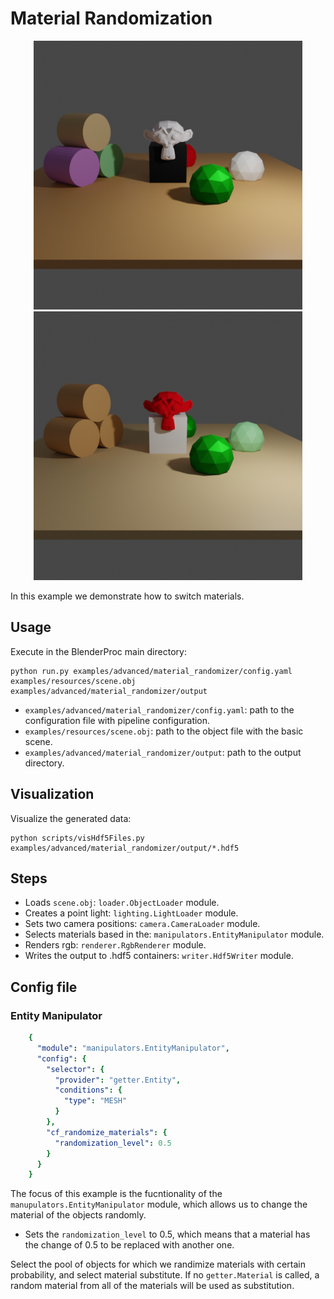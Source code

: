 # Material Randomization

<div style="text-align:center">
<img src="../../../images/material_randomizer_rendering.png" alt="alt text" width=430>
<img src="../../../images/material_randomizer_rendering_switched.png" alt="alt text" width=430>
</div>

In this example we demonstrate how to switch materials.

## Usage

Execute in the BlenderProc main directory:

```
python run.py examples/advanced/material_randomizer/config.yaml examples/resources/scene.obj examples/advanced/material_randomizer/output
```

* `examples/advanced/material_randomizer/config.yaml`: path to the configuration file with pipeline configuration.
* `examples/resources/scene.obj`: path to the object file with the basic scene.
* `examples/advanced/material_randomizer/output`: path to the output directory.

## Visualization

Visualize the generated data:

```
python scripts/visHdf5Files.py examples/advanced/material_randomizer/output/*.hdf5
```

## Steps

* Loads `scene.obj`: `loader.ObjectLoader` module.
* Creates a point light: `lighting.LightLoader` module.
* Sets two camera positions: `camera.CameraLoader` module.
* Selects materials based in the: `manipulators.EntityManipulator` module.
* Renders rgb: `renderer.RgbRenderer` module.
* Writes the output to .hdf5 containers: `writer.Hdf5Writer` module.

## Config file

### Entity Manipulator

```yaml
    {
      "module": "manipulators.EntityManipulator",
      "config": {
        "selector": {
          "provider": "getter.Entity",
          "conditions": {
            "type": "MESH"
          }
        },
        "cf_randomize_materials": {
          "randomization_level": 0.5
        }
      }
    }
```

The focus of this example is the fucntionality of the `manupulators.EntityManipulator` module, which allows us to change the material of the objects randomly. 
 * Sets the `randomization_level` to 0.5, which means that a material has the change of 0.5 to be replaced with another one.

Select the pool of objects for which we randimize materials with certain probability, and select material substitute. If no `getter.Material` is called, a random material from all of the materials will be used as substitution. 

